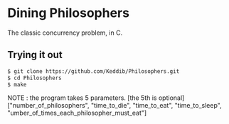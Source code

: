 # Dining Philosophers

The classic concurrency problem, in C.

## Trying it out

```bash
$ git clone https://github.com/Keddib/Philosophers.git
$ cd Philosophers
$ make
```

NOTE : the program takes 5 parameters. [the 5th is optional]
["number_of_philosophers", "time_to_die", "time_to_eat", "time_to_sleep", "umber_of_times_each_philosopher_must_eat"]
